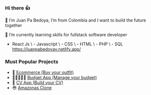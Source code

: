 ### Hi there 👍
🙋 I’m Juan Pa Bedoya, I’m from Colombia and I want to build the future together

🌱 I’m currently learning skills for fullstack software developer

- React Js \ - Javascript \ - CSS \ - HTML \  - PHP \ - SQL
https://juanpabedoyav.netlify.app/

### Must Popular Projects
 - 📲 [Ecommerce (Buy your outfit)](https://github.com/Juanpabedoyav/ecommerce-Next-JS)
 - 🧑🏻‍🤝‍🧑🏻 [Budget App (Manage your budget)](https://github.com/Juanpabedoyav/budget-app)
 - 🌮 [CV App (Build your CV)](https://github.com/Juanpabedoyav/Cv-App)
 - 😎 [Amazonas Clone](https://github.com/Juanpabedoyav/sprint3)
